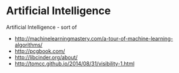 # Artificial Intelligence

Artificial Intelligence - sort of

- http://machinelearningmastery.com/a-tour-of-machine-learning-algorithms/
- http://pcgbook.com/
- http://libcinder.org/about/
- http://tomcc.github.io/2014/08/31/visibility-1.html
